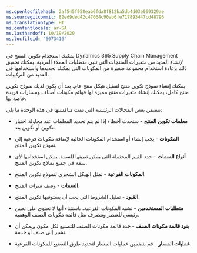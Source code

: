 ```yaml
---
ms.openlocfilehash: 2af545f958eab6fda8f812ba5db4d03e069329ae
ms.sourcegitcommit: 82ed9ded42c47064c90ab6fe717893447cd48796
ms.translationtype: HT
ms.contentlocale: ar-SA
ms.lasthandoff: 10/19/2020
ms.locfileid: "6073416"
---
```

يمكنك استخدام تكوين المنتج في Dynamics 365 Supply Chain Management لإنشاء العديد من متغيرات المنتجات التي تلبي متطلبات العملاء الفردية. يمكنك تحقيق ذلك بإعادة استخدام مجموعة صغيرة من المكونات التي يمكنك تحديدها واستخدامها في العديد من التركيبات. 

يمكنك إنشاء نموذج تكوين منتج لتمثيل هيكل منتج عام. بعد أن يكون لديك نموذج تكوين منتج كامل، يمكنك إنشاء متغيرات منتج مميزة لها قوائم مكونات أصناف ومسارات فريدة خاصة بها.

تتضمن بعض المجالات الرئيسية التي تمت مناقشتها في هذه الوحدة ما يلي:

-   **معلمات تكوين المنتج** - ستحدث أخطاء إذا لم يتم تحديد المعلمات عند محاولة اختبار تكوين أو تكوين بند.

-   **المكونات** - يجب إنشاء أو استخدام المكونات الحالية لإضافة مكونات فرعية إلى نموذج تكوين المنتج.

-   **أنواع السمات** - حدد القيم المحتملة التي يمكن تعيينها للسمة. يمكن استخدامها لأي سمة في جميع نماذج تكوين المنتج.

-   **المكونات الفرعية** - تمثل الهيكل الشجري لنموذج تكوين المنتج.

-   **السمات** - وصف ميزات المنتج.

-   **القيود** - تمثيل الشروط التي يجب أن يستوفيها تكوين المنتج.

-   **متطلبات المستخدمين** - تشبه المكونات الفرعية، باستثناء أنها لا تحتوي على تعيين رئيسي للعنصر وتتصرف مثل قائمة مكونات الصنف الوهمية.

-   **بنود قائمة مكونات الصنف** - حدد قائمة مكونات الصنف للتصنيع لكل مكون ويمكن أن تشير إلى صنف أو خدمة.

-   **عمليات المسار** - قم بتضمين عمليات المسار لتحديد طرق التصنيع للمكونات الفرعية. 
